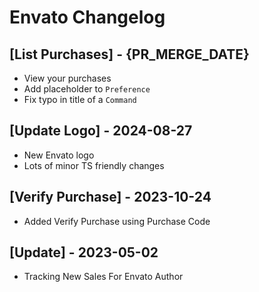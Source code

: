 # Envato Changelog

## [List Purchases] - {PR_MERGE_DATE}

- View your purchases
- Add placeholder to `Preference`
- Fix typo in title of a `Command`

## [Update Logo] - 2024-08-27

- New Envato logo
- Lots of minor TS friendly changes

## [Verify Purchase] - 2023-10-24

- Added Verify Purchase using Purchase Code

## [Update] - 2023-05-02

- Tracking New Sales For Envato Author

